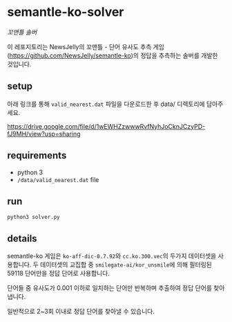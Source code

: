 # semantle-ko-solver

*꼬맨틀 솔버*

이 레포지토리는 NewsJelly의 꼬맨틀 - 단어 유사도 추측 게임(https://github.com/NewsJelly/semantle-ko)의 정답을 추측하는 솔버를 개발한 것입니다.

## setup

아래 링크를 통해 `valid_nearest.dat` 파일을 다운로드한 후 data/ 디렉토리에 담아주세요.

https://drive.google.com/file/d/1wEWHZzwwwRvfNyhJoCknJCzyPD-fJ9MH/view?usp=sharing

## requirements

- python 3
- `/data/valid_nearest.dat` file

## run

    python3 solver.py

## details

semantle-ko 게임은 `ko-aff-dic-0.7.92`와 `cc.ko.300.vec`의 두가지 데이터셋을 사용합니다. 두 데이터셋의 교집합 중 `smilegate-ai/kor_unsmile`에 의해 필터링된 59118 단어만을 정답 단어로 사용합니다.

단어들 중 유사도가 0.001 이하로 일치하는 단어만 반복하며
추출하여 정답 단어를 찾아냅니다.

일반적으로 2~3회 이내로 정답 단어를 찾아낼 수 있습니다.
